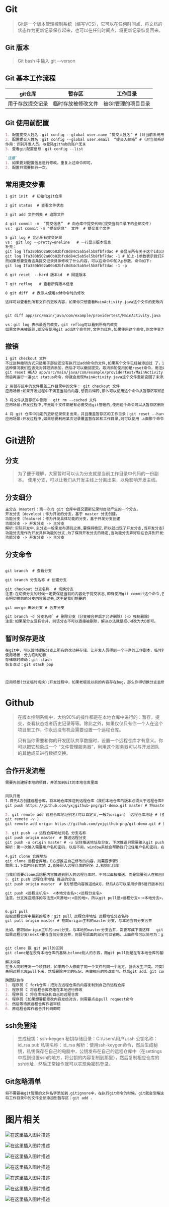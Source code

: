 # Git

> Git是一个版本管理控制系统（缩写VCS），它可以在任何时间点，将文档的状态作为更新记录保存起来，也可以在任何时间点，将更新记录恢复回来。

## Git 版本

> Git bash 中输入   git --verson

## Git 基本工作流程

| git仓库          | 暂存区             | 工作目录            |
| ---------------- | ------------------ | ------------------- |
| 用于存放提交记录 | 临时存放被修改文件 | 被Git管理的项目目录 |

##  Git 使用前配置

```markdown
1. 配置提交人姓名：git config --global user.name “提交人姓名” # (对当前系统用户有效)
2. 配置提交人姓名：git config --global user.email  “提交人邮箱” # (对当前系统用户有效)
作用：识别开发人员，与登陆github的账户无关
3. 查看git配置信息：git config --list

`注意`
1. 如果要对配置信息进行修改，重复上述命令即可。
2. 配置只需要执行一次。

```

## 常用提交步骤

```markdown
1 git init  # 初始化git仓库

2 git status  # 查看文件状态

3 git add 文件列表 # 追踪文件

4 git commit -m  “提交信息”  # 向仓库中提交代码(提交当前目录下的全部文件)
vs： git commit -m "提交信息"  文件  # 提交某个文件

5 git log # 显示所有提交记录
vs： git log --pretty=oneline   # 一行显示版本信息
补充：
git log lfa380b5O2a0Ob82bfc8d84c5ab5el5b8fbf7dac # 会显示所有关于这个id以及之前的修改记录
git log lfa380b5O2a0Ob82bfc8d84c5ab5el5b8fbf7dac -1 # 加上-1参数表示我们只想看到一行记录
而如果想要查看这条提交记录具体修改了什么内容，可以在命令中加入p参数，命令如下:
git log Ifa380b502a00b82bfc8d84c5ab5el5b8fbf7dac -1 -p

6 git reset  --hard 版本id  # 回退版本

7 git reflog   # 查看所有版本信息

8 git diff  # 表示未使用add命令时的修改

这样可以查看到所有文件的更改内容，如果你只想查看MainActivity.java这个文件的更改内 容，可以使用如下命令：


git diff app/src/main/java/com/example/providertest/MainActivity.java

vs：git log 表示最近的改变，git reflog可以看到所有的改变
如果文件未被跟踪,即没有使用git add这个命令时,文件为红色,如果使用这个命令,则文件变为绿色. 

```

## 撤销

```markdown
1 git checkout 文件
不过这种撤销方式只适用于那些还没有执行过add命令的文件,如果某个文件已经被添加过 了，这种方式就无法撤销其更改的内容.
这种情况我们应该先对其取消添加，然后才可以撤回提交。取消添加使用的是reset命令，用法如下所示：
git reset HEAD app/src/main/java/com/example/providertest/MainActivity.java
然后再运行一遍git status命令，你就会发现MainActivity.java这个文件重新变回了未添加状态，此时就可以使用checkout命令来将修改的内容进行撤销了。

2 用暂存区中的文件覆盖工作目录中的文件： git checkout 文件
应用场景:如果开发过程中不满意当前的内容,想要后悔药,那么可以使用这个命令从暂存区取相应的文件来恢复,使用后文件的状态依然为绿色.

3 将文件从暂存区中删除： git rm --cached 文件
应用场景:开发过程中,不是每个文件都是有必要交给git管理的,使用这个命令可以从暂存区删除没用的文件,不交给git管理,此时文件在工作目录依然存在,只是没在暂存区而已.

4 将 git 仓库中指定的更新记录恢复出来，并且覆盖暂存区和工作目录：git reset --hard commitID
应用场景:开发过程中,如果想要利用某次记录覆盖暂存区和工作目录,则可以使用 上面那个命令.

```

# Git进阶

##  分支

> 为了便于理解，大家暂时可以认为分支就是当前工作目录中代码的一份副本。
> 使用分支，可以让我们从开发主线上分离出来，以免影响开发主线。

## 分支细分

```markdown
主分支（master）：第一次向 git 仓库中提交更新记录时自动产生的一个分支。
开发分支（develop）：作为开发的分支，基于 master 分支创建。
功能分支（feature）：作为开发具体功能的分支，基于开发分支创建
功能分支 -> 开发分支 -> 主分支
解析:实际开发中,主分支一般来发布源码之类,要保持稳定,所以就出现了开发分支,当开发分支弄好后在合并到主分支.
功能分支是作为开发具体功能的分支,为了保持开发分支的稳定,当功能分支弄好后在合并到开发分支.所以路线就是
功能分支 -> 开发分支 -> 主分支

```

## 分支命令

```markdown

git branch  # 查看分支

git branch 分支名称 # 创建分支

git checkout 分支名称  # 切换分支
注意:在切换分支的时候一定要保证当前的内容处于提交状态,即有使用git commit这个命令,否则切换到其他分支的时候
会把切换前的分支内容带过去,这不是我们想要的

git merge 来源分支 # 合并分支

git branch -d 分支名称` # 删除分支（分支被合并后才允许删除）（-D 强制删除）
注意:如果某分支没有合并，则该分支不可以直接被删除，解决办法就是把小d改为大D即可。

```

## 暂时保存更改

```markdown
在git中，可以暂时提取分支上所有的改动并存储，让开发人员得到一个干净的工作副本，临时转向其他工作。
使用场景：分支临时切换
存储临时改动：git stash
恢复改动：git stash pop



应用场景(分支临时切换);开发过程中，如果老板说以前的内容存在bug，那么你得切换分支去修改，但你当前的分支尚未完成，不想提交上去.即不要git commit这个命令的需求，但是又不想把切换前的分支内容带过去，此时可以利用git stash(存储临时改动)这个命令，这个命令的作用就是把你当前分支的内容剪切到剪贴板上，然后就可以切换分支了，虽然没有git commit这个命令，但状态已处于工作清空状态（即暂存区跟工作目录没有内容了）。当处理好bug之后切换到原来的分支，使用git stash pop(恢复改动)这个命令从剪贴板复制过来，此时又恢复之前的状态了。

```

#  Github

> 在版本控制系统中，大约90%的操作都是在本地仓库中进行的：暂存，提交，查看状态或者历史记录等等。除此之外，如果仅仅只有你一个人在这个项目里工作，你永远没有机会需要设置一个远程仓库。
>
> 只有当你需要和你的开发团队共享数据时，设置一个远程仓库才有意义。你可以把它想象成一个 “文件管理服务器”，利用这个服务器可以与开发团队的其他成员进行数据交换。

## 合作开发流程

```markdown
需要先创建好本地的项目，并添加到Git的本地仓库里面


同队开发
1.首先A方创建远程仓库，将本地仓库推送到远程仓库（我们本地仓库的版本必须大于远程仓库的版本，否则push失败。），采用git push 远程仓库地址 分支名称。
git push https://github.com/yxjgithub-png/git-demo.git master # 将master分支推送到远程仓库。但是这里地址麻烦，可以采用步骤2添加别名

2. git remote add 远程仓库地址别名(可以自定义,一般为origin)  远程仓库地址 # (查看当前远程地址的别名
git remote -v )
git remote add origin https://github.com/yxjgithub-png/git-demo.git # 如果不想使用地址形式，可以采用别名来代替。如果想直接使用git push，则可以采用步骤3

3. git push -u 远程仓库地址别名 分支名称
git push origin master  # 推送远程分支
git push -u origin master # -u 记住推送地址及分支，下次推送只需要输入git push即可.B方想加入团队进行开发，则需要步骤4.
解析：第一次输入需要用户名和密码，以后不用，window系统会帮助我们记住用户名和密码，在那个控制面板的凭据管理器中。

4.git clone 仓库地址 
git clone 远程仓库地。B方想推送自己修改的内容，则需要步骤5
效果:1.下载内容到本地 2.克隆别人远程仓库的别名 3.初始化仓库

当我们需要clone后想把内容推送到别人的远程仓库时，不可以直接推送，而是需要别人在相应的远程仓库的settings里面操作，填写邀请队友的账号。当我们用git clone的时候，不仅将对方的东西复制过来，而且连对方远程仓库的别名也复制过来。
5. git push 远程仓库地址 推送的分支
git push origin master  # B方想把内容推送给A方，然后A方可以采用步骤6进行版本的更新

git push <远程主机名>  <本地分支名>:<远程分支名>
注意，分支推送顺序的写法是<来源地>:<目的地>，所以git pull是<远程分支>:<本地分支>，而git push是<本地分支>:<远程分支>。如果省略远程分支名，则表示将本地分支推送与之存在”追踪关系”的远程分支(通常两者同名)，如果该远程分支不存在，则会被新建。


6.git pull
拉取远程仓库中最新的版本：git pull 远程仓库地址 远程地址分支名称
git pull origin master # 拉取origin主机的master分支，与本地当前分支合并

比如，要取回origin主机的next分支，与本地的master分支合并，需要写成下面这样   git pull origin next:master
如果远程分支(next)要与当前分支合并，则冒号后面的部分可以省略。上面命令可以简写为：git pull origin next


git clone 跟 git pull的区别
git clone是在没有本地仓库的基础上clone别人的东西，而git pull则是在有本地仓库的基础上拉取代码到本地。git clone只是第一次参与开发时用，以后都是用git pull命令

解决冲突
在多人同时开发一个项目时，如果两个人修改了同一个文件的同一个地方，就会发生冲突。冲突需要人为解决。
先把远程仓库pull下来，然后删除冲突的标记，再做相应的修改即可。然后git add，git commit，git push上去。

跨团队协作
1. 程序员 C fork仓库：把对方远程仓库的内容复制到自己的远程仓库
2. 程序员 C 将远程仓库克隆在本地进行修改
3. 程序员 C 将仓库推送到自己的远程仓库
4. 程序员 C如果想要把修改内容发给对方，则需要点击pull request命令
5. 然后等待原远程仓库作者审核
6. 原远程仓库作者合并代码即可

```

##  ssh免登陆

> 生成秘钥：ssh-keygen
> 秘钥存储目录：C:\Users\用户\\.ssh
> 公钥名称：id_rsa.pub
> 私钥名称：id_rsa
> 解析：使用ssh-keygen命令，然后生成秘钥，私钥保存在自己的电脑中，公钥发布在自己的远程仓库中（在settings中找到设置ssh的地方，将公钥的内容复制到那里），然后复制相应仓库的ssh地址，然后正常操作就可以实现免密码登录。

## Git忽略清单

```markdown
将不需要被git管理的文件名字添加到.gitignore中，在执行git命令的时候，git就会忽略这些文件。
将工作目录中的文件全部添加到暂存区：git add .

```









# 图片相关



![在这里插入图片描述](Git相关.assets/20201217100241959.png)



![在这里插入图片描述](Git相关.assets/20201217100301167.png)



![在这里插入图片描述](Git相关.assets/20201217100310917.png)



![在这里插入图片描述](Git相关.assets/20201217102028766.png)



![在这里插入图片描述](Git相关.assets/20201217102041839.png)





![在这里插入图片描述](Git相关.assets/20201217102052835.png)

![在这里插入图片描述](Git相关.assets/20201217102107185.png)

